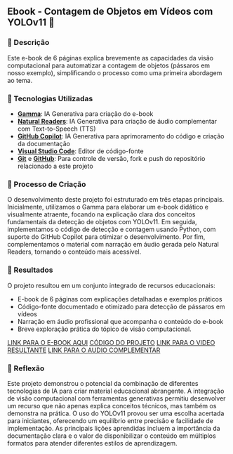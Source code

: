 ## Ebook - Contagem de Objetos em Vídeos com YOLOv11 🌌

### 📒 Descrição
Este e-book de 6 páginas explica brevemente as capacidades da visão computacional para automatizar a contagem de objetos (pássaros em nosso exemplo), simplificando o processo como uma primeira abordagem ao tema.

### 🤖 Tecnologias Utilizadas
- **[Gamma](https://gamma.app/)**: IA Generativa para criação do e-book
- **[Natural Readers](https://www.naturalreaders.com/)**: IA Generativa para criação de áudio complementar com Text-to-Speech (TTS)
- **[GitHub Copilot](https://github.com/features/copilot)**: IA Generativa para aprimoramento do código e criação da documentação
- **[Visual Studio Code](https://code.visualstudio.com/)**: Editor de código-fonte
- **[Git](https://git-scm.com/)** e **[GitHub](https://github.com/)**: Para controle de versão, fork e push do repositório relacionado a este projeto

### 🧐 Processo de Criação
O desenvolvimento deste projeto foi estruturado em três etapas principais. Inicialmente, utilizamos o Gamma para elaborar um e-book didático e visualmente atraente, focando na explicação clara dos conceitos fundamentais da detecção de objetos com YOLOv11. Em seguida, implementamos o código de detecção e contagem usando Python, com suporte do GitHub Copilot para otimizar o desenvolvimento. Por fim, complementamos o material com narração em áudio gerada pelo Natural Readers, tornando o conteúdo mais acessível.

### 🚀 Resultados
O projeto resultou em um conjunto integrado de recursos educacionais:
- E-book de 6 páginas com explicações detalhadas e exemplos práticos
- Código-fonte documentado e otimizado para detecção de pássaros em vídeos
- Narração em áudio profissional que acompanha o conteúdo do e-book
- Breve exploração prática do tópico de visão computacional.

[LINK PARA O E-BOOK AQUI](./assets/Contagem-de-Objetos-em-Videos-com-YOLOv11.pdf)
[CÓDIGO DO PROJETO](./code)
[LINK PARA O VIDEO RESULTANTE](./code/output_videos/object_counting_output.mp4)
[LINK PARA O AUDIO COMPLEMENTAR](./assets/computer_vision_audio_pt_br.mp3)


### 💭 Reflexão
Este projeto demonstrou o potencial da combinação de diferentes tecnologias de IA para criar material educacional abrangente. A integração de visão computacional com ferramentas generativas permitiu desenvolver um recurso que não apenas explica conceitos técnicos, mas também os demonstra na prática. O uso do YOLOv11 provou ser uma escolha acertada para iniciantes, oferecendo um equilíbrio entre precisão e facilidade de implementação. As principais lições aprendidas incluem a importância da documentação clara e o valor de disponibilizar o conteúdo em múltiplos formatos para atender diferentes estilos de aprendizagem.

